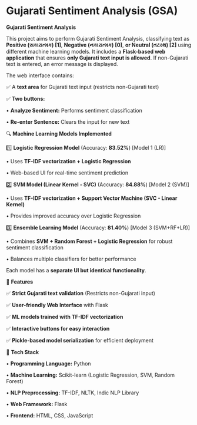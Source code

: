 # Gujarati Sentiment Analysis (GSA)
**Gujarati Sentiment Analysis**

This project aims to perform Gujarati Sentiment Analysis, classifying text as **Positive (સકારાત્મક) [1]**, **Negative (નકારાત્મક) [0]**, **or Neutral (તટસ્થ) [2]** using different machine learning models. It includes a **Flask-based web application** that ensures **only Gujarati text input is allowed**. If non-Gujarati text is entered, an error message is displayed.

The web interface contains:

✅ A **text area** for Gujarati text input (restricts non-Gujarati text)

✅ **Two buttons:**

  •	**Analyze Sentiment:** Performs sentiment classification

  •	**Re-enter Sentence:** Clears the input for new text

🔍 **Machine Learning Models Implemented**

1️⃣ **Logistic Regression Model** (Accuracy: **83.52%**) [Model 1 (LR)]

  •	Uses **TF-IDF vectorization + Logistic Regression**

  •	Web-based UI for real-time sentiment prediction

2️⃣ **SVM Model (Linear Kernel - SVC)** (Accuracy: **84.88%**) [Model 2 (SVM)]

  •	Uses **TF-IDF vectorization + Support Vector Machine (SVC - Linear Kernel)**

  •	Provides improved accuracy over Logistic Regression

3️⃣ **Ensemble Learning Model** (Accuracy: **81.40%**) [Model 3 (SVM+RF+LR)]

  •	Combines **SVM + Random Forest + Logistic Regression** for robust sentiment classification

  •	Balances multiple classifiers for better performance

Each model has a **separate UI but identical functionality**.

🚀 **Features**

✅ **Strict Gujarati text validation** (Restricts non-Gujarati input)

✅ **User-friendly Web Interface** with Flask

✅ **ML models trained with TF-IDF vectorization**

✅ **Interactive buttons for easy interaction**

✅ **Pickle-based model serialization** for efficient deployment

🔧 **Tech Stack**

•	**Programming Language:** Python

•	**Machine Learning:** Scikit-learn (Logistic Regression, SVM, Random Forest)

•	**NLP Preprocessing:** TF-IDF, NLTK, Indic NLP Library

•	**Web Framework:** Flask

•	**Frontend:** HTML, CSS, JavaScript
